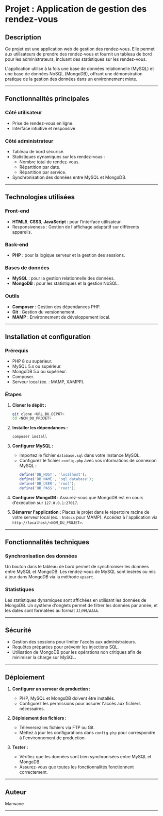 # Projet : Application de gestion des rendez-vous

## Description
Ce projet est une application web de gestion des rendez-vous. Elle permet aux utilisateurs de prendre des rendez-vous et fournit un tableau de bord pour les administrateurs, incluant des statistiques sur les rendez-vous.

L'application utilise à la fois une base de données relationnelle (MySQL) et une base de données NoSQL (MongoDB), offrant une démonstration pratique de la gestion des données dans un environnement mixte.

---

## Fonctionnalités principales

### Côté utilisateur
- Prise de rendez-vous en ligne.
- Interface intuitive et responsive.

### Côté administrateur
- Tableau de bord sécurisé.
- Statistiques dynamiques sur les rendez-vous :
  - Nombre total de rendez-vous.
  - Répartition par date.
  - Répartition par service.
- Synchronisation des données entre MySQL et MongoDB.

---

## Technologies utilisées

### Front-end
- **HTML5**, **CSS3**, **JavaScript** : pour l'interface utilisateur.
- Responsiveness : Gestion de l'affichage adaptatif sur différents appareils.

### Back-end
- **PHP** : pour la logique serveur et la gestion des sessions.

### Bases de données
- **MySQL** : pour la gestion relationnelle des données.
- **MongoDB** : pour les statistiques et la gestion NoSQL.

### Outils
- **Composer** : Gestion des dépendances PHP.
- **Git** : Gestion du versionnement.
- **MAMP** : Environnement de développement local.

---

## Installation et configuration

### Prérequis
- PHP 8 ou supérieur.
- MySQL 5.x ou supérieur.
- MongoDB 5.x ou supérieur.
- Composer.
- Serveur local (ex. : MAMP, XAMPP).

### Étapes

1. **Cloner le dépôt :**
   ```bash
   git clone <URL_DU_DÉPÔT>
   cd <NOM_DU_PROJET>
   ```

2. **Installer les dépendances :**
   ```bash
   composer install
   ```

3. **Configurer MySQL :**
   - Importez le fichier `database.sql` dans votre instance MySQL.
   - Configurez le fichier `config.php` avec vos informations de connexion MySQL :
     ```php
     define('DB_HOST', 'localhost');
     define('DB_NAME', 'sql_database');
     define('DB_USER', 'root');
     define('DB_PASS', 'root');
     ```

4. **Configurer MongoDB :**
   Assurez-vous que MongoDB est en cours d'exécution sur `127.0.0.1:27017`.

5. **Démarrer l'application :**
   Placez le projet dans le répertoire racine de votre serveur local (ex. : `htdocs` pour MAMP).
   Accédez à l'application via `http://localhost/<NOM_DU_PROJET>`.

---

## Fonctionnalités techniques

### Synchronisation des données
Un bouton dans le tableau de bord permet de synchroniser les données entre MySQL et MongoDB. Les rendez-vous de MySQL sont insérés ou mis à jour dans MongoDB via la méthode `upsert`.

### Statistiques
Les statistiques dynamiques sont affichées en utilisant les données de MongoDB. Un système d'onglets permet de filtrer les données par année, et les dates sont formatées au format `JJ/MM/AAAA`.

---

## Sécurité
- Gestion des sessions pour limiter l'accès aux administrateurs.
- Requêtes préparées pour prévenir les injections SQL.
- Utilisation de MongoDB pour les opérations non critiques afin de minimiser la charge sur MySQL.

---

## Déploiement

1. **Configurer un serveur de production :**
   - PHP, MySQL et MongoDB doivent être installés.
   - Configurez les permissions pour assurer l'accès aux fichiers nécessaires.

2. **Déploiement des fichiers :**
   - Téléversez les fichiers via FTP ou Git.
   - Mettez à jour les configurations dans `config.php` pour correspondre à l'environnement de production.

3. **Tester :**
   - Vérifiez que les données sont bien synchronisées entre MySQL et MongoDB.
   - Assurez-vous que toutes les fonctionnalités fonctionnent correctement.

---

## Auteur
Marwane

---
